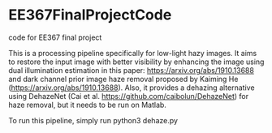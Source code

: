 # EE367FinalProjectCode
code for EE367 final project

This is a processing pipeline specifically for low-light hazy images. It aims to restore the input image with better visibility by enhancing the image using dual illumination estimation in this paper: https://arxiv.org/abs/1910.13688 and dark channel prior image haze removal proposed by Kaiming He (https://arxiv.org/abs/1910.13688). Also, it provides a dehazing alternative using DehazeNet (Cai et al. https://github.com/caibolun/DehazeNet) for haze removal, but it needs to be run on Matlab. 

To run this pipeline, simply run python3 dehaze.py
